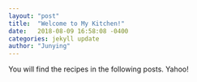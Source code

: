 ```yaml
---
layout: "post"
title:  "Welcome to My Kitchen!"
date:   2018-08-09 16:58:08 -0400
categories: jekyll update
author: "Junying"
---
```

You will find the recipes in the following posts. Yahoo!
